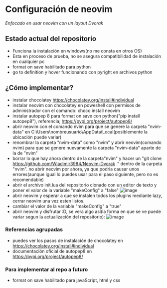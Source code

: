 # Configuración de neovim
*Enfocado en usar neovim con un layout Dvorak*

## Estado actual del repositorio
* Funciona la instalación en windows(no me consta en otros OS)
* Esta en proceso de prueba, no se asegura compatibilidad de instalación en cualquier pc
* format on save habilitado para python
* go to definition y hover funcionando con pyright en archivos python
## ¿Cómo implementar?
* instalar chocolatey https://chocolatey.org/install#individual
* instalar neovim con chocolatey en poweshell con permisos de administrador con el comando: choco install neovim
* instalar autopep 8 para format on save con python("pip install autopep8"), referencia; https://pypi.org/project/autopep8/
* abrir neovim con el comando nvim para que se genere la carpeta "nvim-data" en C:\Users\nombreusuario\AppData\Local(posiblemente la ubicación puede variar)
* renombrar la carpeta "nvim-data" como "nvim" y abrir neovim(comando nvim) para que se genere nuevamente la carpeta "nvim-data" aparte de la de "nvim"
* borrar lo que hay ahora dentro de la carpeta"nvim" y hacer un "git clone https://github.com/Wladimir3984/Neovim-Dvorak ." dentro de la carpeta "nvim". no abrir neovim por ahora, ya que podria causar unos errores(aunque igual lo puedes usar para el paso siguiente, pero no es recomendable)
* abrir el archivo init.lua del repositorio clonado con un editor de texto y poner el valor de la variable "makeConfig" a "false"
![image](https://user-images.githubusercontent.com/83993271/223286922-e5cfcab2-0ac6-4ab6-b512-6754ff040854.png)
* abrir neovim y esperar a que se instalen todos los plugins mediante lazy, cerrar neovim una vez esten listos.
* cambiar el valor de la variable "makeConfig" a "true"
* abrir neovim y disfrutar :D, se vera algo así(la forma en que se ve puede variar segun la actualización del repositorio): 
![image](https://user-images.githubusercontent.com/83993271/223286613-ca9dd9ed-7fab-4585-8858-26b7c65f01a3.png)

### Referencias agrupadas
* puedes ver los pasos de instalación de chocolatey en https://chocolatey.org/install#individual
* documentación oficial de autopep8 en https://pypi.org/project/autopep8/

### Para implementar al repo a futuro
* format on save habilitado para javaScript, html y css

